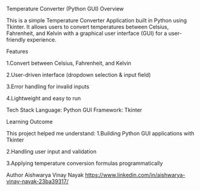 Temperature Converter (Python GUI)
Overview

This is a simple Temperature Converter Application built in Python using Tkinter.
It allows users to convert temperatures between Celsius, Fahrenheit, and Kelvin with a graphical user interface (GUI) for a user-friendly experience.

Features

1.Convert between Celsius, Fahrenheit, and Kelvin

2.User-driven interface (dropdown selection & input field)

3.Error handling for invalid inputs

4.Lightweight and easy to run


Tech Stack
Language: Python
GUI Framework: Tkinter

Learning Outcome

This project helped me understand:
1.Building Python GUI applications with Tkinter

2.Handling user input and validation

3.Applying temperature conversion formulas programmatically

Author
Aishwarya Vinay Nayak https://www.linkedin.com/in/aishwarya-vinay-nayak-23ba39317/
